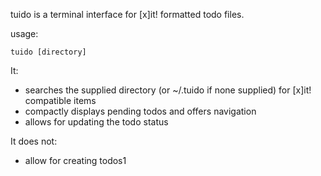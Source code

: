 tuido is a terminal interface for [x]it! formatted todo files.

usage:

```
tuido [directory]
```


It:
- searches the supplied directory (or ~/.tuido if none supplied) for [x]it! compatible items
- compactly displays pending todos and offers navigation 
- allows for updating the todo status

It does not:
- allow for creating todos1


